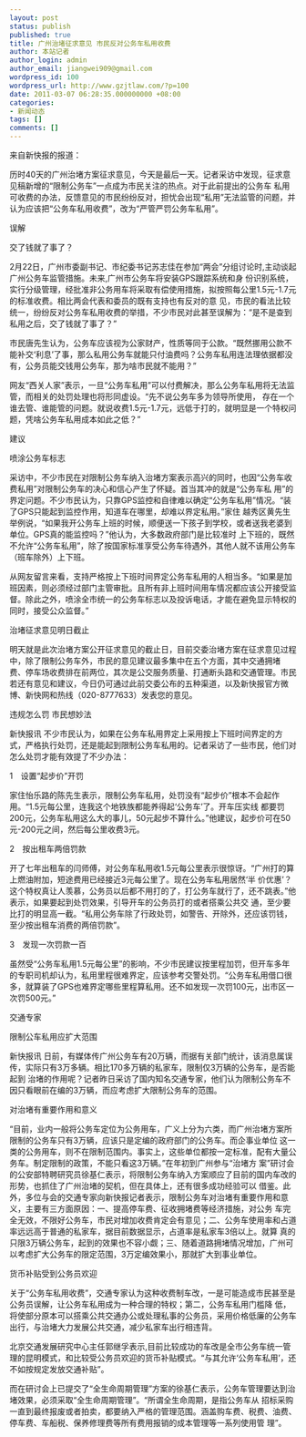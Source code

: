 ```yaml
---
layout: post
status: publish
published: true
title: 广州治堵征求意见 市民反对公务车私用收费
author: 本站记者
author_login: admin
author_email: jiangwei909@gmail.com
wordpress_id: 100
wordpress_url: http://www.gzjtlaw.com/?p=100
date: 2011-03-07 06:28:35.000000000 +08:00
categories:
- 新闻动态
tags: []
comments: []
---
```

来自新快报的报道：

历时40天的广州治堵方案征求意见，今天是最后一天。记者采访中发现，征求意见稿新增的&ldquo;限制公务车&rdquo;一点成为市民关注的热点。对于此前提出的公务车 私用可收费的办法，反馈意见的市民纷纷反对，担忧会出现&ldquo;私用&rdquo;无法监管的问题，并认为应该把&ldquo;公务车私用收费&rdquo;，改为&ldquo;严管严罚公务车私用&rdquo;。

误解

交了钱就了事了？

2月22日，广州市委副书记、市纪委书记苏志佳在参加&ldquo;两会&rdquo;分组讨论时,主动谈起广州公务车监管措施。未来,广州市公务车将安装GPS跟踪系统和身 份识别系统，实行分级管理，经批准非公务用车将采取有偿使用措施，拟按照每公里1.5元-1.7元的标准收费。相比两会代表和委员的既有支持也有反对的意 见，市民的看法比较统一，纷纷反对公务车私用收费的举措，不少市民对此甚至误解为：&ldquo;是不是查到私用之后，交了钱就了事了？&rdquo;

市民唐先生认为，公务车应该视为公家财产，性质等同于公款。&ldquo;既然挪用公款不能补交&lsquo;利息&rsquo;了事，那么私用公务车就能只付油费吗？公务车私用连法理依据都没有，公务员能交钱用公务车，那为啥市民就不能用？&rdquo;

网友&ldquo;西关人家&rdquo;表示，一旦&ldquo;公务车私用&rdquo;可以付费解决，那么公务车私用将无法监管，而相关的处罚处理也将形同虚设。&ldquo;先不说公务车多为领导所使用， 存在一个谁去管、谁能管的问题。就说收费1.5元-1.7元，远低于打的，就明显是一个特权问题，凭啥公务车私用成本如此之低？&rdquo;

建议

喷涂公务车标志

采访中，不少市民在对限制公务车纳入治堵方案表示高兴的同时，也因&ldquo;公务车收费私用&rdquo;对限制公务车的决心和信心产生了怀疑。首当其冲的就是&ldquo;公务车私 用&rdquo;的界定问题。不少市民认为，只靠GPS监控和自律难以确定&ldquo;公务车私用&rdquo;情况。&ldquo;装了GPS只能起到监控作用，知道车在哪里，却难以界定私用。&rdquo;家住 越秀区黄先生举例说，&ldquo;如果我开公务车上班的时候，顺便送一下孩子到学校，或者送我老婆到单位。GPS真的能监控吗？&rdquo;他认为，大多数政府部门是比较准时 上下班的，既然不允许&ldquo;公务车私用&rdquo;，除了按国家标准享受公务车待遇外，其他人就不该用公务车（班车除外）上下班。

从网友留言来看，支持严格按上下班时间界定公务车私用的人相当多。&ldquo;如果是加班因素，则必须经过部门主管审批。且所有非上班时间用车情况都应该公开接受监督。除此之外，喷涂全市统一的公务车标志以及投诉电话，才能在避免显示特权的同时，接受公众监督。&rdquo;

治堵征求意见明日截止

明天就是此次治堵方案公开征求意见的截止日，目前交委治堵方案在征求意见过程中，除了限制公务车外，市民的意见建议最多集中在五个方面，其中交通拥堵 费、停车场收费排在前两位，其次是公交服务质量、打通断头路和交通管理。市民若还有意见和建议，今日仍可通过此前交委公布的五种渠道，以及新快报官方微 博、新快网和热线（020-8777633）发表您的意见。

违规怎么罚 市民想妙法

新快报讯  不少市民认为，如果在公务车私用界定上采用按上下班时间界定的方式，严格执行处罚，还是能起到限制公务车私用的。记者采访了一些市民，他们对怎么处罚才能有效提了不少办法：

1　设置&ldquo;起步价&rdquo;开罚

家住怡乐路的陈先生表示，限制公务车私用，处罚没有&ldquo;起步价&rdquo;根本不会起作用。&ldquo;1.5元每公里，连我这个地铁族都能养得起&lsquo;公务车&rsquo;了。开车压实线 都要罚200元，公务车私用这么大的事儿，50元起步不算什么。&rdquo;他建议，起步价可在50元-200元之间，然后每公里收费3元。

2　按出租车两倍罚款

开了七年出租车的闫师傅，对公务车私用收1.5元每公里表示很惊讶。&ldquo;广州打的算上燃油附加，短途费用已经接近3元每公里了。现在公务车私用居然&lsquo;半 价优惠&rsquo;？这个特权真让人羡慕，公务员以后都不用打的了，打公务车就行了，还不跳表。&rdquo;他表示，如果要起到处罚效果，引导开车的公务员打的或者搭乘公共交 通，至少要比打的明显高一截。&ldquo;私用公务车除了行政处罚，如警告、开除外，还应该罚钱，至少按出租车消费的两倍罚款&rdquo;。

3　发现一次罚款一百

虽然受&ldquo;公务车私用1.5元每公里&rdquo;的影响，不少市民建议按里程加罚，但开车多年的专职司机却认为，私用里程很难界定，应该参考交警处罚。&ldquo;公务车私用借口很多，就算装了GPS也难界定哪些里程算私用。还不如发现一次罚100元，出市区一次罚500元。&rdquo;

交通专家

限制公车私用应扩大范围

新快报讯   日前，有媒体传广州公务车有20万辆，而据有关部门统计，该消息属误传，实际只有3万多辆。相比170多万辆的私家车，限制仅3万辆的公务车，是否能起到 治堵的作用呢？记者昨日采访了国内知名交通专家，他们认为限制公务车不因只看眼前在编的3万辆，而应考虑扩大限制公务车的范围。

对治堵有重要作用和意义

&ldquo;目前，业内一般将公务车定位为公务用车，广义上分为六类，而广州治堵方案所限制的公务车只有3万辆，应该只是定编的政府部门的公务车。而企事业单位 这一类的公务用车，则不在限制范围内。事实上，这些单位都按一定标准，配有大量公务车。制定限制的政策，不能只看这3万辆。&rdquo;在年初到广州参与&ldquo;治堵方 案&rdquo;研讨会的公安部特聘研究员徐基仁表示，将限制公务车纳入方案顺应了目前的国内车改的形势，也抓住了广州治堵的契机，但在具体上，还有很多成功经验可以 借鉴。此外，多位与会的交通专家向新快报记者表示，限制公务车对治堵有重要作用和意义，主要有三方面原因：一、提高停车费、征收拥堵费等经济措施，对公务 车完全无效，不限好公务车，市民对增加收费肯定会有意见；二、公务车使用率和占道率远远高于普通的私家车，据目前数据显示，占道率是私家车3倍以上。就算 真的只限3万辆公务车，起到的效果也不容小觑；三、随着道路拥堵情况增加，广州可以考虑扩大公务车的限定范围，3万定编效果小，那就扩大到事业单位。

货币补贴受到公务员欢迎

关于&ldquo;公务车私用收费&rdquo;，交通专家认为这种收费制车改，一是可能造成市民甚至是公务员误解，让公务车私用成为一种合理的特权；第二，公务车私用门槛降 低，将使部分原本可以搭乘公共交通办公或处理私事的公务员，采用价格低廉的公务车出行，与治堵大力发展公共交通，减少私家车出行相违背。

北京交通发展研究中心主任郭继孚表示,目前比较成功的车改是全市公务车统一管理的昆明模式，和比较受公务员欢迎的货币补贴模式。&ldquo;与其允许&lsquo;公务车私用&rsquo;，还不如按规定发放交通补贴&rdquo;。

而在研讨会上已提交了&ldquo;全生命周期管理&rdquo;方案的徐基仁表示，公务车管理要达到治堵效果，必须采取&ldquo;全生命周期管理&rdquo;。&ldquo;所谓全生命周期，是指公务车从 招标采购一直到最终报废或者拍卖，都要纳入严格的管理范围。涵盖购车费、税费、油费、停车费、车船税、保养修理费等所有费用报销的成本管理等一系列使用管 理&rdquo;。
